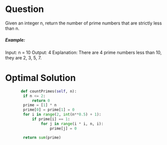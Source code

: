 # Question
Given an integer n, return the number of prime numbers that are strictly less than n.


##### Example:
Input: n = 10
Output: 4
Explanation: There are 4 prime numbers less than 10, they are 2, 3, 5, 7.

# Optimal Solution


``` python
       def countPrimes(self, n):
        if n <= 2:
            return 0
        prime = [1] * n
        prime[0] = prime[1] = 0
        for i in range(2, int(n**0.5) + 1):
            if prime[i] == 1:
                for j in range(i * i, n, i):
                    prime[j] = 0

        return sum(prime)
```


